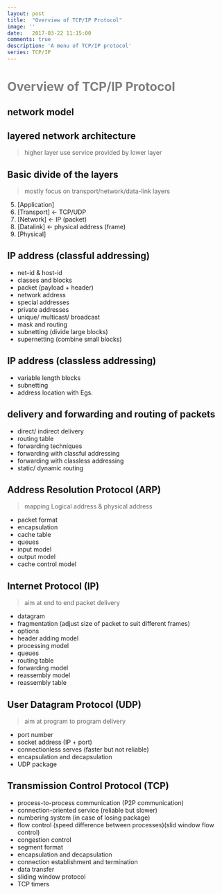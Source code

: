 ```yaml
---
layout: post
title:  "Overview of TCP/IP Protocol"
image: ''
date:   2017-03-22 11:15:00
comments: true
description: 'A menu of TCP/IP protocol'
series: TCP/IP
---
```


<h1 style="color:grey">Overview of TCP/IP Protocol</h1>

## network model

## layered network architecture
>higher layer use service provided by lower layer

## Basic divide of the layers
>mostly focus on transport/network/data-link layers

5. [Application]
4. [Transport] <- TCP/UDP
3. [Network] <- IP (packet)
2. [Datalink] <- physical address (frame)
1. [Physical]

## IP address (classful addressing)
* net-id & host-id
* classes and blocks
* packet (payload + header)
* network address
* special addresses
* private addresses
* unique/ multicast/ broadcast
* mask and routing
* subnetting (divide large blocks)
* supernetting (combine small blocks)

## IP address (classless addressing)
* variable length blocks
* subnetting
* address location with Egs.

## delivery and forwarding and routing of packets
* direct/ indirect delivery
* routing table
* forwarding techniques
* forwarding with classful addressing
* forwarding with classless addressing
* static/ dynamic routing

## Address Resolution Protocol (ARP)
>mapping Logical address & physical address

* packet format
* encapsulation
* cache table
* queues
* input model
* output model
* cache control model

## Internet Protocol (IP)
>aim at end to end packet delivery

* datagram
* fragmentation (adjust size of packet to suit different frames)
* options
* header adding model
* processing model
* queues
* routing table
* forwarding model
* reassembly model
* reassembly table

## User Datagram Protocol (UDP)
>aim at program to program delivery

* port number
* socket address (IP + port)
* connectionless serves (faster but not reliable)
* encapsulation and decapsulation
* UDP package

## Transmission Control Protocol  (TCP)
* process-to-process communication (P2P communication)
* connection-oriented service (reliable but slower)
* numbering system (in case of losing package)
* flow control (speed difference between processes)(slid window flow control)
* congestion control
* segment format
* encapsulation and decapsulation
* connection establishment and termination
* data transfer
* sliding window protocol
* TCP timers